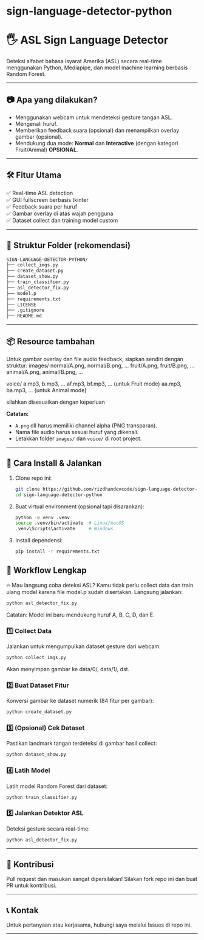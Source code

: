 # sign-language-detector-python
# 🖐️ ASL Sign Language Detector

Deteksi alfabet bahasa isyarat Amerika (ASL) secara real-time menggunakan Python, Mediapipe, dan model machine learning berbasis Random Forest.

---

## 📷 Apa yang dilakukan?
- Menggunakan webcam untuk mendeteksi gesture tangan ASL.
- Mengenali huruf.
- Memberikan feedback suara (opsional) dan menampilkan overlay gambar (opsional).
- Mendukung dua mode: **Normal** dan **Interactive** (dengan kategori Fruit/Animal) **OPSIONAL**.

---

## 🛠️ Fitur Utama
✅ Real-time ASL detection  
✅ GUI fullscreen berbasis tkinter  
✅ Feedback suara per huruf  
✅ Gambar overlay di atas wajah pengguna  
✅ Dataset collect dan training model custom

---

## 📁 Struktur Folder (rekomendasi)
```markdown
SIGN-LANGUAGE-DETECTOR-PYTHON/
├── collect_imgs.py
├── create_dataset.py
├── dataset_show.py
├── train_classifier.py
├── asl_detector_fix.py
├── model.p
├── requirements.txt
├── LICENSE
├── .gitignore
├── README.md
```

---

## 📦 Resource tambahan
Untuk gambar overlay dan file audio feedback, siapkan sendiri dengan struktur:
images/
normal/A.png, normal/B.png, ...
fruit/A.png, fruit/B.png, ...
animal/A.png, animal/B.png, ...

voice/
a.mp3, b.mp3, ...
af.mp3, bf.mp3, ... (untuk Fruit mode)
aa.mp3, ba.mp3, ... (untuk Animal mode)

silahkan disesuaikan dengan keperluan

**Catatan:**  
- `A.png` dll harus memiliki channel alpha (PNG transparan).
- Nama file audio harus sesuai huruf yang dikenali.
- Letakkan folder `images/` dan `voice/` di root project.

---

## 🚀 Cara Install & Jalankan
1. Clone repo ini:
   ```bash
   git clone https://github.com/rizdhandevcode/sign-language-detector-python.git
   cd sign-language-detector-python
2. Buat virtual environment (opsional tapi disarankan):
   ```bash
   python -m venv .venv
   source .venv/bin/activate  # Linux/macOS
   .venv\Scripts\activate     # Windows
3. Install dependensi:
   ```bash
   pip install -r requirements.txt

## 🚀 Workflow Lengkap
🔥 Mau langsung coba deteksi ASL?
Kamu tidak perlu collect data dan train ulang model karena file model.p sudah disertakan.
Langsung jalankan:
```bash
python asl_detector_fix.py
```
Catatan: Model ini baru mendukung huruf A, B, C, D, dan E.

### 1️⃣ Collect Data
Jalankan untuk mengumpulkan dataset gesture dari webcam:
```bash
python collect_imgs.py
```

Akan menyimpan gambar ke data/0/, data/1/, dst.

### 2️⃣ Buat Dataset Fitur
Konversi gambar ke dataset numerik (84 fitur per gambar):
```bash
python create_dataset.py
```

### 3️⃣ (Opsional) Cek Dataset
Pastikan landmark tangan terdeteksi di gambar hasil collect:
```bash
python dataset_show.py
```

### 4️⃣ Latih Model
Latih model Random Forest dari dataset:
```bash
python train_classifier.py
```

### 5️⃣ Jalankan Detektor ASL
Deteksi gesture secara real-time:
```bash
python asl_detector_fix.py
```

---

## 🙏 Kontribusi
Pull request dan masukan sangat dipersilakan! Silakan fork repo ini dan buat PR untuk kontribusi.

---

## 📞 Kontak
Untuk pertanyaan atau kerjasama, hubungi saya melalui Issues di repo ini.

---
